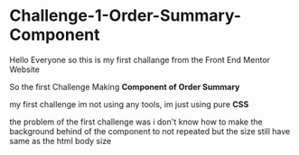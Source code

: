 # Challenge-1-Order-Summary-Component

Hello Everyone so this is my first challange from the Front End Mentor Website

So the first Challenge Making **Component of Order Summary**

my first challenge im not using any tools, im just using pure **CSS**

the problem of the first challenge was i don't know how to make the background behind of the component to not repeated 
but the size still have same as the html body size 




